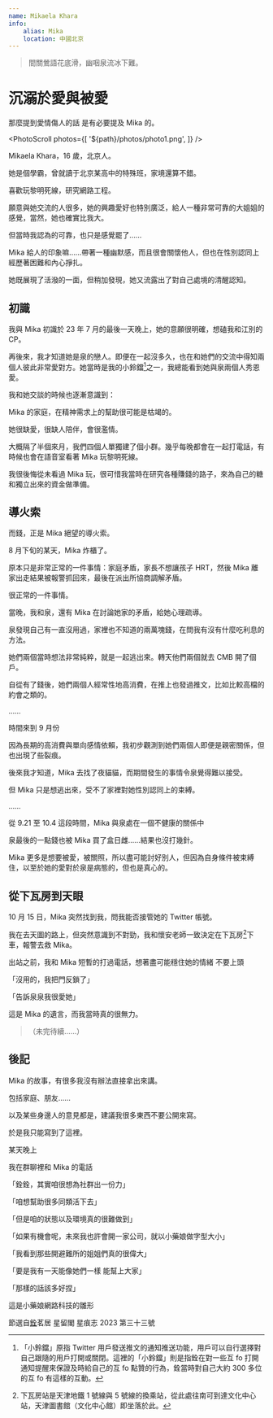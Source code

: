```yaml
---
name: Mikaela Khara
info:
    alias: Mika
    location: 中國北京
---
```


> 間關鶯語花底滑，幽咽泉流冰下難。

# 沉溺於愛與被愛

那麼提到愛情傷人的話 是有必要提及 Mika 的。

<blockquote><CapDownQuote messages={[[
"但是遇到泉泉之後 我才知道能有人陪著是件多幸福的事。”", "“可現在我又要失去她……”"],
 ["“我不想再一個人走下去了”", "“一個人好痛苦 看不到希望”"],
  ["“在嗎銓銓……”", "“我把我推特的帳號密碼交給你可以嘛……”"], 
  ["“有點苦……”", "“泉妹要出發去日本了 可能是在登機 告訴她我愛她”"], 
  ["“我買了杯冰淇淋 一會肚子難受了就吃一口壓一下”", "“不會痛苦的 不會的”"]]} />
  </blockquote>

<PhotoScroll photos={[
'${path}/photos/photo1.png',
]} />

Mikaela Khara，16 歲，北京人。

她是個學霸，曾就讀于北京某高中的特殊班，家境還算不錯。

喜歡玩黎明死線，研究網路工程。

願意與她交流的人很多，她的興趣愛好也特別廣泛，給人一種非常可靠的大姐姐的感覺，當然，她也確實比我大。

但當時我認為的可靠，也只是感覺罷了……

Mika 給人的印象嘛……帶著一種幽默感，而且很會關懷他人，但也在性別認同上經歷著困難和內心掙扎。

她既展現了活潑的一面，但稍加發現，她又流露出了對自己處境的清醒認知。

## 初識

我與 Mika 初識於 23 年 7 月的最後一天晚上，她的意願很明確，想磕我和江別的 CP。

再後來，我才知道她是泉的戀人。即便在一起沒多久，也在和她們的交流中得知兩個人彼此非常愛對方。她當時是我的小鈴鐺[^1]之一，我總能看到她與泉兩個人秀恩愛。

我和她交談的時候也逐漸意識到：

Mika 的家庭，在精神需求上的幫助很可能是枯竭的。

她很缺愛，很缺人陪伴，會很濫情。

大概隔了半個來月，我們四個人單獨建了個小群。幾乎每晚都會在一起打電話，有時候也會在語音室看著 Mika 玩黎明死線。

我很後悔從未看過 Mika 玩，很可惜我當時在研究各種賺錢的路子，來為自己的糖和獨立出來的資金做準備。

## 導火索

而錢，正是 Mika 絕望的導火索。

8 月下旬的某天，Mika 炸櫃了。

原本只是非常正常的一件事情：家庭矛盾，家長不想讓孩子 HRT，然後 Mika 離家出走結果被報警抓回來，最後在派出所協商調解矛盾。

很正常的一件事情。

當晚，我和泉，還有 Mika 在討論她家的矛盾，給她心理疏導。

泉發現自己有一直沒用過，家裡也不知道的兩萬塊錢，在問我有沒有什麼吃利息的方法。

她們兩個當時想法非常純粹，就是一起逃出來。轉天他們兩個就去 CMB 開了個戶。

自從有了錢後，她們兩個人經常性地高消費，在推上也發過推文，比如比較高檔的約會之類的。

……

時間來到 9 月份

因為長期的高消費與單向感情依賴，我初步觀測到她們兩個人即便是親密關係，但也出現了些裂痕。

後來我才知道，Mika 去找了夜貓貓，而期間發生的事情令泉覺得難以接受。

但 Mika 只是想逃出來，受不了家裡對她性別認同上的束縛。

……

從 9.21 至 10.4 這段時間，Mika 與泉處在一個不健康的關係中

泉最後的一點錢也被 Mika 買了盒日雌……結果也沒打幾針。

Mika 更多是想要被愛，被關照，所以盡可能討好別人，但因為自身條件被束縛住，以至於她的愛對於泉是病態的，但也是真心的。

## 從下瓦房到天眼

10 月 15 日，Mika 突然找到我，問我能否接管她的 Twitter 帳號。

我在去天圖的路上，但突然意識到不對勁，我和懷安老師一致決定在下瓦房[^2]下車，報警去救 Mika。

出站之前，我和 Mika 短暫的打過電話，想著盡可能穩住她的情緒 不要上頭

「沒用的，我把門反鎖了」

「告訴泉泉我很愛她」

這是 Mika 的遺言，而我當時真的很無力。

>（未完待續……）

## 後記

Mika 的故事，有很多我沒有辦法直接拿出來講。

包括家庭、朋友……

以及某些身邊人的意見都是，建議我很多東西不要公開來寫。

於是我只能寫到了這裡。

某天晚上

我在群聊裡和 Mika 的電話

「銓銓，其實咱很想為社群出一份力」

「咱想幫助很多同類活下去」

「但是咱的狀態以及環境真的很難做到」

「如果有機會呢，未來我也許會開一家公司，就以小藥娘做字型大小」

「我看到那些開避難所的姐姐們真的很偉大」

「要是我有一天能像她們一樣 能幫上大家」

「那樣的話該多好捏」

這是小藥娘網路科技的雛形

節選自[銓](https://twitter.com/ryq59)茗居 星留閣 星痕志 2023 第三十三號

[^1]: 「小鈴鐺」原指 Twitter 用戶發送推文的通知推送功能，用戶可以自行選擇對自己跟隨的用戶打開或關閉。這裡的「小鈴鐺」則是指銓在對一些互 fo 打開通知提醒來保證及時給自己的互 fo 點贊的行為，銓當時對自己大約 300 多位的互 fo 有這樣的互動。

[^2]: 下瓦房站是天津地鐵 1 號線與 5 號線的換乘站，從此處往南可到達文化中心站，天津圖書館（文化中心館）即坐落於此。
